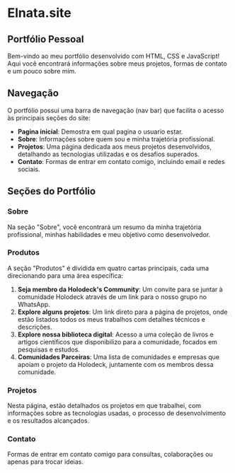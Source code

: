 # Elnata.site

## Portfólio Pessoal

Bem-vindo ao meu portfólio desenvolvido com HTML, CSS e JavaScript! Aqui você encontrará informações sobre meus projetos, formas de contato e um pouco sobre mim.

## Navegação

O portfólio possui uma barra de navegação (nav bar) que facilita o acesso às principais seções do site:

- **Pagina inicial**: Demostra em qual pagina o usuario estar.
- **Sobre**: Informações sobre quem sou e minha trajetória profissional.
- **Projetos**: Uma página dedicada aos meus projetos desenvolvidos, detalhando as tecnologias utilizadas e os desafios superados.
- **Contato**: Formas de entrar em contato comigo, incluindo email e redes sociais.

## Seções do Portfólio

### Sobre
Na seção "Sobre", você encontrará um resumo da minha trajetória profissional, minhas habilidades e meu objetivo como desenvolvedor.

### Produtos
A seção "Produtos" é dividida em quatro cartas principais, cada uma direcionando para uma área específica:

1. **Seja membro da Holodeck's Community**: Um convite para se juntar à comunidade Holodeck através de um link para o nosso grupo no WhatsApp.
2. **Explore alguns projetos**: Um link direto para a página de projetos, onde estão listados todos os meus trabalhos com detalhes técnicos e descrições.
3. **Explore nossa biblioteca digital**: Acesso a uma coleção de livros e artigos científicos que disponibilizo para a comunidade, focados em pesquisas e estudos.
4. **Comunidades Parceiras**: Uma lista de comunidades e empresas que apoiam o projeto da Holodeck, juntamente com os membros dessa comunidade.

### Projetos
Nesta página, estão detalhados os projetos em que trabalhei, com informações sobre as tecnologias usadas, o processo de desenvolvimento e os resultados alcançados.

### Contato
Formas de entrar em contato comigo para consultas, colaborações ou apenas para trocar ideias.

